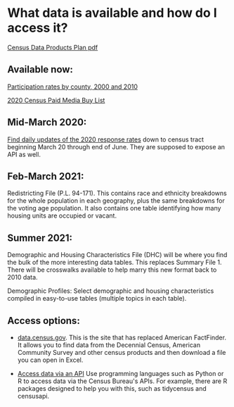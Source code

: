 # What data is available and how do I access it?

<a href="https://www2.census.gov/cac/nac/meetings/2019-11/devine-hollingsworth-status-update-2020-data-products-plan.pdf">Census Data Products Plan pdf</a>

## Available now:
<a href="ParticipationRates2010.xlsx">Participation rates by county, 2000 and 2010</a>

<a href="2020_Census_Paid_Media_Campaign_Buy_List.xlsx">2020 Census Paid Media Buy List</a>

## Mid-March 2020:
<a href="https://2020census.gov/en/response-rates.html">Find daily updates of the 2020 response rates</a> down to census tract beginning March 20 through end of June. They are supposed to expose an API as well.

## Feb-March 2021:
Redistricting File (P.L. 94-171). This contains race and ethnicity breakdowns for the whole population in each geography, plus the same breakdowns for the voting age population. It also contains one table identifying how many housing units are occupied or vacant.

## Summer 2021:
Demographic and Housing Characteristics File (DHC) will be where you find the bulk of the more interesting data tables. This replaces Summary File 1. There will be crosswalks available to help marry this new format back to 2010 data.

Demographic Profiles: Select demographic and housing characteristics compiled in easy-to-use tables (multiple topics in each table). 


## Access options:
* <a href="https://data.census.gov/cedsci/">data.census.gov</a>. This is the site that has replaced American FactFinder. It allows you to find data from the Decennial Census, American Community Survey and other census products and then download a file you can open in Excel. 

* <a href="https://www.census.gov/data/developers/data-sets.html">Access data via an API</a> Use programming languages such as Python or R to access data via the Census Bureau's APIs. For example, there are R packages designed to help you with this, such as tidycensus and censusapi.
